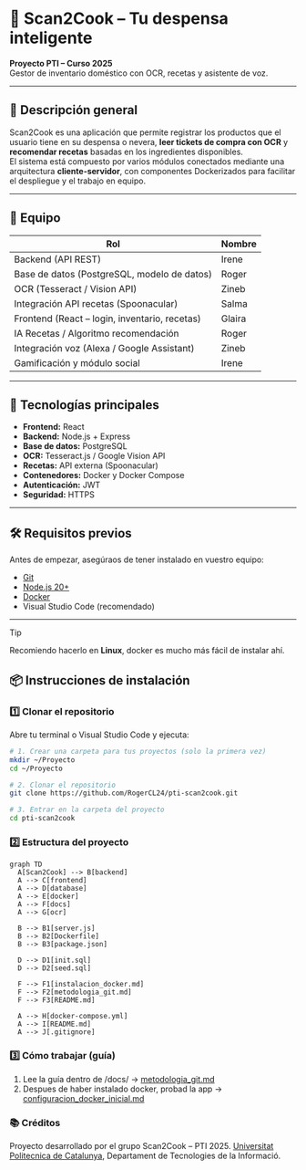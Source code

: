 # 🥫 Scan2Cook – Tu despensa inteligente

**Proyecto PTI – Curso 2025**  
Gestor de inventario doméstico con OCR, recetas y asistente de voz.

---

## 🚀 Descripción general

Scan2Cook es una aplicación que permite registrar los productos que el usuario tiene en su despensa o nevera, **leer tickets de compra con OCR** y **recomendar recetas** basadas en los ingredientes disponibles.  
El sistema está compuesto por varios módulos conectados mediante una arquitectura **cliente-servidor**, con componentes Dockerizados para facilitar el despliegue y el trabajo en equipo.

---

## 👥 Equipo

| Rol | Nombre |
|-----|--------|
| Backend (API REST) | Irene |
| Base de datos (PostgreSQL, modelo de datos) | Roger |
| OCR (Tesseract / Vision API) | Zineb |
| Integración API recetas (Spoonacular) | Salma |
| Frontend (React – login, inventario, recetas) | Glaira |
| IA Recetas / Algoritmo recomendación | Roger |
| Integración voz (Alexa / Google Assistant) | Zineb |
| Gamificación y módulo social | Irene |


---

## 🧩 Tecnologías principales

- **Frontend:** React  
- **Backend:** Node.js + Express  
- **Base de datos:** PostgreSQL  
- **OCR:** Tesseract.js / Google Vision API  
- **Recetas:** API externa (Spoonacular)  
- **Contenedores:** Docker y Docker Compose  
- **Autenticación:** JWT  
- **Seguridad:** HTTPS  

---

## 🛠️ Requisitos previos

Antes de empezar, asegúraos de tener instalado en vuestro equipo:

- [Git](https://git-scm.com/downloads)
- [Node.js 20+](https://nodejs.org/)
- [Docker](docs/instalacion_docker.md)
- Visual Studio Code (recomendado)

---

> [!TIP]
> Recomiendo hacerlo en **Linux**, docker es mucho más fácil de instalar ahí.

## 📦 Instrucciones de instalación

### 1️⃣ Clonar el repositorio
Abre tu terminal o Visual Studio Code y ejecuta:

```bash
# 1. Crear una carpeta para tus proyectos (solo la primera vez)
mkdir ~/Proyecto
cd ~/Proyecto

# 2. Clonar el repositorio
git clone https://github.com/RogerCL24/pti-scan2cook.git

# 3. Entrar en la carpeta del proyecto
cd pti-scan2cook
```

### 2️⃣ Estructura del proyecto

```mermaid
graph TD
  A[Scan2Cook] --> B[backend]
  A --> C[frontend]
  A --> D[database]
  A --> E[docker]
  A --> F[docs]
  A --> G[ocr]
  
  B --> B1[server.js]
  B --> B2[Dockerfile]
  B --> B3[package.json]
  
  D --> D1[init.sql]
  D --> D2[seed.sql]
  
  F --> F1[instalacion_docker.md]
  F --> F2[metodologia_git.md]
  F --> F3[README.md]
  
  A --> H[docker-compose.yml]
  A --> I[README.md]
  A --> J[.gitignore]
```

### 3️⃣ Cómo trabajar (guía)
1. Lee la guía dentro de /docs/ -> [metodologia_git.md](docs/metodologia_git.md)
2. Despues de haber instalado docker, probad la app -> [configuracion_docker_inicial.md](docs/configuracion_docker_inicial.md)

### 📚 Créditos
Proyecto desarrollado por el grupo Scan2Cook – PTI 2025.
[Universitat Politecnica de Catalunya](https://github.com/UPC), Departament de Tecnologies de la Informació.